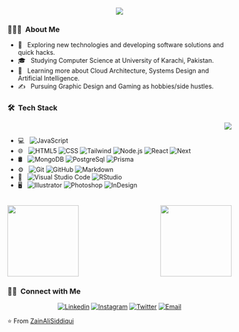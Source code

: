 <h1 align="center"> <img src="https://readme-typing-svg.herokuapp.com/?font=Righteous&size=35&center=true&vCenter=true&width=500&height=70&duration=4000&lines=Hi+There!+👋;+I'm+Zain+Ali!;" /> </h1>
<h3> 👨🏻‍💻 &nbsp;About Me </h3>

- 🤔 &nbsp; Exploring new technologies and developing software solutions and quick hacks.
- 🎓 &nbsp; Studying Computer Science at University of Karachi, Pakistan.
- 🌱 &nbsp; Learning more about Cloud Architecture, Systems Design and Artificial Intelligence.
- ✍️ &nbsp; Pursuing Graphic Design and Gaming as hobbies/side hustles.

<h3> 🛠 &nbsp;Tech Stack</h3>
  <p><img align="right" src="https://user-images.githubusercontent.com/48678280/88862734-4903af80-d201-11ea-968b-9c939d88a37c.gif"/></p>
  <br/>
  
- 💻 &nbsp;
  ![JavaScript](https://img.shields.io/badge/-JavaScript-333333?style=flat&logo=javascript)
- 🌐 &nbsp;
  ![HTML5](https://img.shields.io/badge/-HTML5-333333?style=flat&logo=HTML5)
  ![CSS](https://img.shields.io/badge/-CSS-333333?style=flat&logo=CSS3&logoColor=1572B6)
  ![Tailwind](https://img.shields.io/badge/-Tailwind-Sql?logo=tailwindcss&logoColor=%2306B6D4&color=333333)
  ![Node.js](https://img.shields.io/badge/-Node.js-333333?style=flat&logo=node.js)
  ![React](https://img.shields.io/badge/-React-333333?style=flat&logo=react)
  ![Next](https://img.shields.io/badge/-Next-js?style=flat&logo=nextdotjs&logoColor=%2ffffff&color=333333)
- 🛢 &nbsp;
  ![MongoDB](https://img.shields.io/badge/-MongoDB-333333?style=flat&logo=mongodb)
  ![PostgreSql](https://img.shields.io/badge/-Postgre-Sql%20?logo=postgresql&logoColor=%23ffffff&color=333333)
  ![Prisma](https://img.shields.io/badge/-Prisma-Sql?logo=prisma&logoColor=%23ffffff&color=333333)
- ⚙️ &nbsp;
  ![Git](https://img.shields.io/badge/-Git-333333?style=flat&logo=git)
  ![GitHub](https://img.shields.io/badge/-GitHub-333333?style=flat&logo=github)
  ![Markdown](https://img.shields.io/badge/-Markdown-333333?style=flat&logo=markdown)
- 🔧 &nbsp;
  ![Visual Studio Code](https://img.shields.io/badge/-Visual%20Studio%20Code-333333?style=flat&logo=visual-studio-code&logoColor=007ACC)
  ![RStudio](https://img.shields.io/badge/-RStudio-333333?style=flat&logo=rstudio)
- 🖥 &nbsp;
  ![Illustrator](https://img.shields.io/badge/-Illustrator-333333?style=flat&logo=adobe-illustrator)
  ![Photoshop](https://img.shields.io/badge/-Photoshop-333333?style=flat&logo=adobe-photoshop)
  ![InDesign](https://img.shields.io/badge/-InDesign-333333?style=flat&logo=adobe-indesign)
<br />

<a href="https://github.com/ZainAli97">
  <img height="160em" src="https://github-readme-stats.vercel.app/api?username=ZainAliSiddiqui&theme=buefy&show_icons=true" />
  <img align="right" height="160em" src="https://github-readme-stats.vercel.app/api/top-langs/?username=ZainAliSiddiqui&theme=buefy&layout=compact" />
</a>

<br/>

<h3> 🤝🏻 &nbsp;Connect with Me </h3>

<p align="center">
<a href="https://www.linkedin.com/in/zainalisiddiqui/"><img alt="Linkedin" src="https://img.shields.io/badge/Linkedin-Zain%20Ali%20Siddiqui-blue?style=flat-square&logo=linkedin"></a>
<a href="https://www.instagram.com/zainalisiddiqui11/"><img alt="Instagram" src="https://img.shields.io/badge/Instagram-zainalisiddiqui11-blue?style=flat-square&logo=instagram"></a>
<a href="https://www.twitter.com/ZainAliSiddiqi/"><img alt="Twitter" src="https://img.shields.io/badge/Twitter-ZainAliSiddiqi-blue?style=flat-square&logo=twitter"></a>
<a href="mailto:zainsoftwear11@gmail.com"><img alt="Email" src="https://img.shields.io/badge/Email-zainsoftwear11@gmail.com-blue?style=flat-square&logo=gmail"></a>
</p>

⭐️ From [ZainAliSiddiqui](https://github.com/ZainAliSiddiqui)
